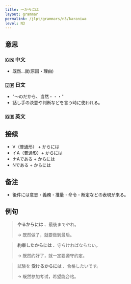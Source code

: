 ```yaml
---
title: 〜からには
layout: grammar
permalink: /jlpt/grammars/n3/karaniwa
level: N3
---
```


## 意思

### 🇨🇳 中文

- 既然...就(原因・理由)

### 🇯🇵 日文

- "〜のだから、当然・・・"
- 話し手の決意や判断などを言う時に使われる。

### 🇬🇧 英文


## 接续

- V（普通形） + からには
- イA（普通形）+ からには
- ナAである + からには
- Nである + からには

## 备注

- 後件には意志・義務・推量・命令・断定などの表現が来る。

## 例句

> **やるからには** 、最後までやれ。
>
> → 既然做了，就要做到最后。

> **約束したからには** 、守らければならない。
>
> → 既然约好了，就一定要遵守约定。

> 試験を **受けるからには** 、合格したいです。
>
> → 既然参加考试，希望能合格。

